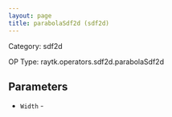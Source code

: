 ```yaml
---
layout: page
title: parabolaSdf2d (sdf2d)
---
```


Category: sdf2d

OP Type: raytk.operators.sdf2d.parabolaSdf2d

## Parameters

* `Width` -

